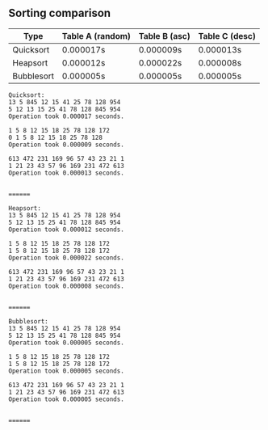 ## Sorting comparison

| Type        | Table A (random)  | Table B (asc) | Table C (desc) |
| ----------- | ----------------- | ------------- | -------------- |
|  Quicksort  |     0.000017s     |   0.000009s   |    0.000013s   |
|  Heapsort   |     0.000012s     |   0.000022s   |    0.000008s   |
|  Bubblesort |     0.000005s     |   0.000005s   |    0.000005s   |
  
```
Quicksort:
13 5 845 12 15 41 25 78 128 954 
5 12 13 15 25 41 78 128 845 954 
Operation took 0.000017 seconds.

1 5 8 12 15 18 25 78 128 172 
0 1 5 8 12 15 18 25 78 128 
Operation took 0.000009 seconds.

613 472 231 169 96 57 43 23 21 1 
1 21 23 43 57 96 169 231 472 613 
Operation took 0.000013 seconds.


======

Heapsort:
13 5 845 12 15 41 25 78 128 954 
5 12 13 15 25 41 78 128 845 954 
Operation took 0.000012 seconds.

1 5 8 12 15 18 25 78 128 172 
1 5 8 12 15 18 25 78 128 172 
Operation took 0.000022 seconds.

613 472 231 169 96 57 43 23 21 1 
1 21 23 43 57 96 169 231 472 613 
Operation took 0.000008 seconds.


======

Bubblesort:
13 5 845 12 15 41 25 78 128 954 
5 12 13 15 25 41 78 128 845 954 
Operation took 0.000005 seconds.

1 5 8 12 15 18 25 78 128 172 
1 5 8 12 15 18 25 78 128 172 
Operation took 0.000005 seconds.

613 472 231 169 96 57 43 23 21 1 
1 21 23 43 57 96 169 231 472 613 
Operation took 0.000005 seconds.


======
```
